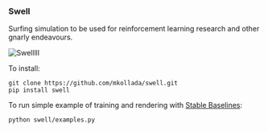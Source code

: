 ### Swell

Surfing simulation to be used for reinforcement learning research and other gnarly endeavours.

![Swelllll](https://lh3.googleusercontent.com/proxy/FlKVWayPK8kAmfN2-GCrojBDaBvpSFXB3NtRBoXUsaiPD850EMDSi6qtVSi_ZLPvlkqzPYxVXzY4q-ktttM9cLm6EYRrsu4)

To install:
```
git clone https://github.com/mkollada/swell.git
pip install swell
```

To run simple example of training and rendering with [Stable Baselines](https://github.com/DLR-RM/stable-baselines3):
```
python swell/examples.py
```